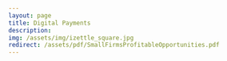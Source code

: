 ```yaml
---
layout: page
title: Digital Payments
description: 
img: /assets/img/izettle_square.jpg
redirect: /assets/pdf/SmallFirmsProfitableOpportunities.pdf
---
```

